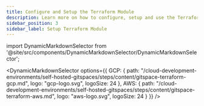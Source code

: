 ```yaml
---
title: Configure and Setup the Terraform Module
description: Learn more on how to configure, setup and use the Terraform Module. 
sidebar_position: 3
sidebar_label: Setup Terraform Module
---
```


import DynamicMarkdownSelector from '@site/src/components/DynamicMarkdownSelector/DynamicMarkdownSelector';

<DynamicMarkdownSelector
  options={{
    GCP: {
      path: "/cloud-development-environments/self-hosted-gitspaces/steps/content/gitspace-terraform-gcp.md",
      logo: "gcp-logo.svg",
      logoSize: 24
    },
    AWS: {
      path: "/cloud-development-environments/self-hosted-gitspaces/steps/content/gitspace-terraform-aws.md",
      logo: "aws-logo.svg",
      logoSize: 24
    }
  }}
/>